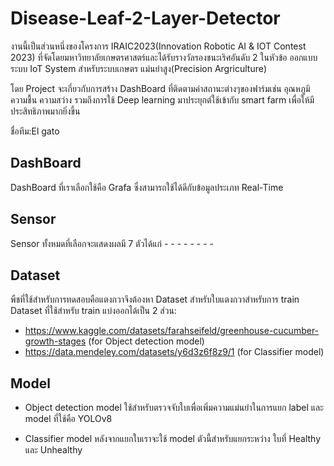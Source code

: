 # Disease-Leaf-2-Layer-Detector
งานนี้เป็นส่วนหนึ่งของโครงการ IRAIC2023(Innovation Robotic AI & IOT Contest 2023) ที่จัดโดยมหาวิทยาลัยเกษตรศาสตร์และได้รับรางวัลรองชนะเริศอันดับ 2 ในหัวข้อ ออกแบบระบบ IoT System สำหรับระบบเกษตร
แม่นยำสูง(Precision Argriculture)

โดย Project จะเกี่ยวกับการสร้าง DashBoard ที่ติดตามค่าสถานะต่างๆของฟาร์มเช่น อุณหภูมิ ความชื้น ความสว่าง รวมถึงการใช้ Deep learning มาประยุกต์ใช้เข้ากับ smart farm เพื่อให้มีประสิทธิภาพมากยิ่งขึ้น

ชื่อทีม:El gato

## DashBoard

DashBoard ที่เราเลือกใช้คือ Grafa ซึ่งสามารถใช้ได้ดีกับข้อมูลประเภท Real-Time

## Sensor

Sensor ทั้งหมดที่เลือกจะแสดงผลมี 7 ตัวได้แก่
    - 
    -
    -
    -
    -
    -
    -
    -

## Dataset
พืชที่ใช้สำหรับการทดสอบคือแตงกวาจึงต้องหา Dataset สำหรับใบแตงกวาสำหรับการ train
Dataset ที่ใช้สำหรับ train แบ่งออกได้เป็น 2 ส่วน:
  - https://www.kaggle.com/datasets/farahseifeld/greenhouse-cucumber-growth-stages (for Object detection model)
  - https://data.mendeley.com/datasets/y6d3z6f8z9/1 (for Classifier model) 

## Model
  - Object detection model ใช้สำหรับตรวจจับใบเพื่อเพิ่มความแม่นยำในการแยก label และ model ที่ใช้คือ YOLOv8
    
  - Classifier model หลังจากแยกใบเราจะใช้ model ตัวนี้สำหรับแยกระหว่าง ใบที่ Healthy  และ Unhealthy
